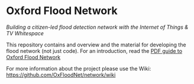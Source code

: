 Oxford Flood Network
====================

*Building a citizen-led flood detection network with the Internet of Things & TV Whitespace*

This repository contains and overview and the material for developing the flood network (not just code). For an introduction, read the [PDF guide to Oxford Flood Network](https://github.com/OxFloodNet/network/blob/master/oxfloodnet-summary.pdf?raw=true)

For more information about the project please use the Wiki: https://github.com/OxFloodNet/network/wiki
